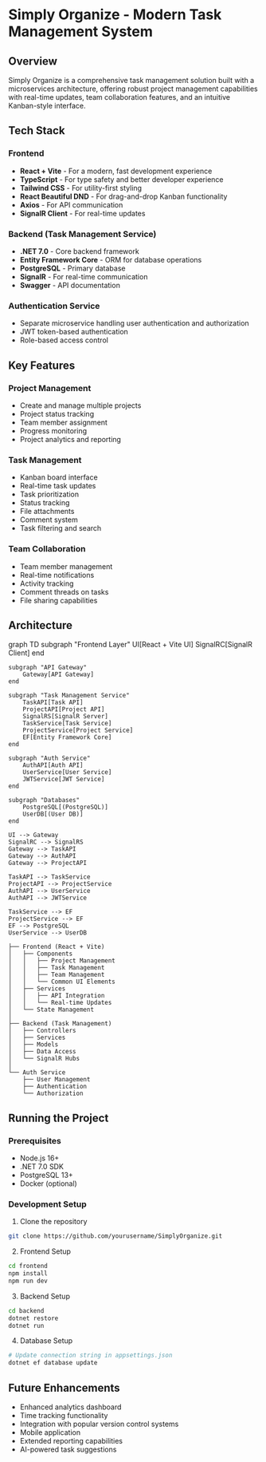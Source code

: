 # Simply Organize - Modern Task Management System

## Overview
Simply Organize is a comprehensive task management solution built with a microservices architecture, offering robust project management capabilities with real-time updates, team collaboration features, and an intuitive Kanban-style interface.

## Tech Stack

### Frontend
- **React + Vite** - For a modern, fast development experience
- **TypeScript** - For type safety and better developer experience
- **Tailwind CSS** - For utility-first styling
- **React Beautiful DND** - For drag-and-drop Kanban functionality
- **Axios** - For API communication
- **SignalR Client** - For real-time updates

### Backend (Task Management Service)
- **.NET 7.0** - Core backend framework
- **Entity Framework Core** - ORM for database operations
- **PostgreSQL** - Primary database
- **SignalR** - For real-time communication
- **Swagger** - API documentation

### Authentication Service
- Separate microservice handling user authentication and authorization
- JWT token-based authentication
- Role-based access control

## Key Features

### Project Management
- Create and manage multiple projects
- Project status tracking
- Team member assignment
- Progress monitoring
- Project analytics and reporting

### Task Management
- Kanban board interface
- Real-time task updates
- Task prioritization
- Status tracking
- File attachments
- Comment system
- Task filtering and search

### Team Collaboration
- Team member management
- Real-time notifications
- Activity tracking
- Comment threads on tasks
- File sharing capabilities

## Architecture

graph TD
    subgraph "Frontend Layer"
        UI[React + Vite UI]
        SignalRC[SignalR Client]
    end

    subgraph "API Gateway"
        Gateway[API Gateway]
    end

    subgraph "Task Management Service"
        TaskAPI[Task API]
        ProjectAPI[Project API]
        SignalRS[SignalR Server]
        TaskService[Task Service]
        ProjectService[Project Service]
        EF[Entity Framework Core]
    end

    subgraph "Auth Service"
        AuthAPI[Auth API]
        UserService[User Service]
        JWTService[JWT Service]
    end

    subgraph "Databases"
        PostgreSQL[(PostgreSQL)]
        UserDB[(User DB)]
    end

    UI --> Gateway
    SignalRC --> SignalRS
    Gateway --> TaskAPI
    Gateway --> AuthAPI
    Gateway --> ProjectAPI
    
    TaskAPI --> TaskService
    ProjectAPI --> ProjectService
    AuthAPI --> UserService
    AuthAPI --> JWTService
    
    TaskService --> EF
    ProjectService --> EF
    EF --> PostgreSQL
    UserService --> UserDB

```
├── Frontend (React + Vite)
│   ├── Components
│   │   ├── Project Management
│   │   ├── Task Management
│   │   ├── Team Management
│   │   └── Common UI Elements
│   ├── Services
│   │   ├── API Integration
│   │   └── Real-time Updates
│   └── State Management
│
├── Backend (Task Management)
│   ├── Controllers
│   ├── Services
│   ├── Models
│   ├── Data Access
│   └── SignalR Hubs
│
└── Auth Service
    ├── User Management
    ├── Authentication
    └── Authorization
```

## Running the Project

### Prerequisites
- Node.js 16+
- .NET 7.0 SDK
- PostgreSQL 13+
- Docker (optional)

### Development Setup
1. Clone the repository
```bash
git clone https://github.com/yourusername/SimplyOrganize.git
```

2. Frontend Setup
```bash
cd frontend
npm install
npm run dev
```

3. Backend Setup
```bash
cd backend
dotnet restore
dotnet run
```

4. Database Setup
```bash
# Update connection string in appsettings.json
dotnet ef database update
```

## Future Enhancements
- Enhanced analytics dashboard
- Time tracking functionality
- Integration with popular version control systems
- Mobile application
- Extended reporting capabilities
- AI-powered task suggestions

